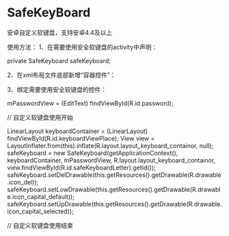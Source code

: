 # SafeKeyBoard
安卓自定义软键盘，支持安卓4.4及以上

使用方法：
1、在需要使用安全软键盘的activity中声明：

   private SafeKeyboard safeKeyboard;
   
2、在xml布局文件底部新增“容器控件”：

   ><LinearLayout
        android:id="@+id/keyboardViewPlace"
        android:layout_width="match_parent"
        android:layout_height="wrap_content"
        android:layout_alignParentBottom="true"
        android:orientation="vertical" />
        
3、绑定需要使用安全软键盘的控件：

  mPasswordView = (EditText) findViewById(R.id.password);
  
  // 自定义软键盘使用开始
  
  LinearLayout keyboardContainer = (LinearLayout) findViewById(R.id.keyboardViewPlace);
  View view = LayoutInflater.from(this).inflate(R.layout.layout_keyboard_containor, null);
  safeKeyboard = new SafeKeyboard(getApplicationContext(), keyboardContainer, mPasswordView,
          R.layout.layout_keyboard_containor, view.findViewById(R.id.safeKeyboardLetter).getId());
  safeKeyboard.setDelDrawable(this.getResources().getDrawable(R.drawable.icon_del));
  safeKeyboard.setLowDrawable(this.getResources().getDrawable(R.drawable.icon_capital_default));
  safeKeyboard.setUpDrawable(this.getResources().getDrawable(R.drawable.icon_capital_selected));
  
  // 自定义软键盘使用结束
